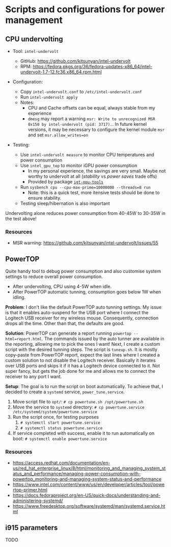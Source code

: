 # Scripts and configurations for power management

## CPU undervolting

- Tool: `intel-undervolt`
    - GitHub: https://github.com/kitsunyan/intel-undervolt
    - RPM: https://fedora.pkgs.org/36/fedora-updates-x86_64/intel-undervolt-1.7-12.fc36.x86_64.rpm.html

- Configuration:
    - Copy `intel-undervolt.conf` to `/etc/intel-undervolt.conf`
    - Run `intel-undervolt apply`
    - Notes:
        - CPU and Cache offsets can be equal, always stable from my experience
        - `dmesg` may report a warning `msr: Write to unrecognized MSR 0x150 by intel-undervolt (pid: 3717).`. In future kernel versions, it may be necessary to configure the kernel module `msr` and set `msr.allow_writes=on` 

- Testing:
    - Use `intel-undervolt measure` to monitor CPU temperatures and power consumption
    - Use `intel_gpu_top` to monitor iGPU power consumption
        - In my personal experience, the savings are very small. Maybe not worthy to undervolt at all (_stability_ vs _power saves_ trade offs)
        - Provided by package [`igt-gpu-tools`](https://pkgs.org/search/?q=igt-gpu-tools)
    - Run `sysbench cpu --cpu-max-prime=10000000 --threads=8 run`
        - Note: this is a quick test, more itensive tests should be done to ensure stability.
    - Testing sleep/hibernation is also important

Undervolting alone reduces power consumption from 40-45W to 30-35W in the test above!

### Resources

- MSR warning: https://github.com/kitsunyan/intel-undervolt/issues/55

## PowerTOP

Quite handy tool to debug power consumption and also customise system settings to reduce overall power consumption.
- After undervolting, CPU using 4-5W when idle.
- After PowerTOP automatic tunning, consumption goes below 1W when idling.

**Problem**: I don't like the default PowerTOP auto tunning settings. My issue is that it enables auto-suspend for the USB port where I connect the Logitech USB receiver for my wireless mouse. Consequently, connection drops all the time. Other than that, the defaults are good.

**Solution**: PowerTOP can generate a report running `powertop --html=report.html`. The commands issued by the auto tunner are available in the reporting, allowing me to pick the ones I want! Next, I create a custom script with the desired tunning steps. The script is `tuneup.sh`. It is mostly copy-paste from PowerTOP report, expect the last lines where I created a custom solution to not disable the Logitech receiver. Basically it iterates over USB ports and skips it if it has a Logitech device connected to it. Not super fancy, but gets the job done for me and allows me to connect the receiver to any port I want.

**Setup**: The goal is to run the script on boot automatically. To achieve that, I decided to create a `systemd` service, `power_tune.service`.
1. Move script file to `opt/`: `# cp powertune.sh /opt/powertune.sh`
2. Move the service to `systemd` directory: `# cp powertune.service /etc/systemd/system/powertune.service`
3. Run the script once, for testing purposes
    1. `# systemctl start powertune.service`
    2. `# systemctl status powertune.service`
4. If service completed with success, enable it to run automatically on boot: `# systemctl enable powertune.service`

### Resources

- https://access.redhat.com/documentation/en-us/red_hat_enterprise_linux/8/html/monitoring_and_managing_system_status_and_performance/managing-power-consumption-with-powertop_monitoring-and-managing-system-status-and-performance
- https://www.intel.com/content/www/us/en/developer/articles/tool/powertop-primer.html
- https://docs.fedoraproject.org/en-US/quick-docs/understanding-and-administering-systemd/
- https://www.freedesktop.org/software/systemd/man/systemd.service.html

## i915 parameters

TODO